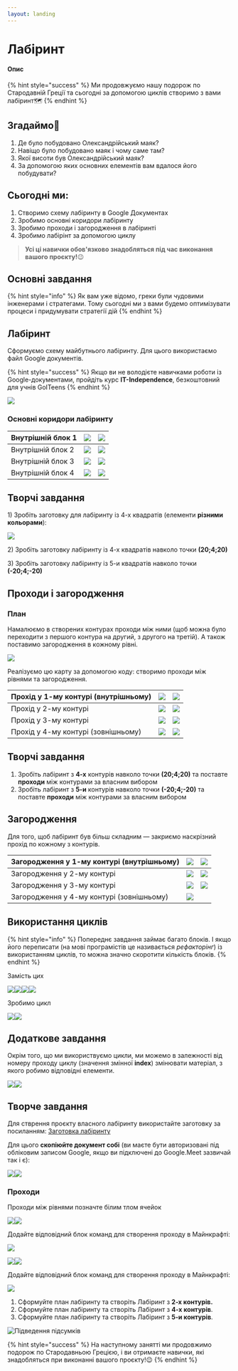 ```yaml
---
layout: landing
---
```


# Лабіринт

#### Опис

{% hint style="success" %}
Ми продовжуємо нашу подорож по Стародавній Греції та сьогодні за допомогою циклів створимо з вами лабіринт🗺
{% endhint %}

## Згадаймо🤔

1. Де було побудовано Олександрійський маяк?&#x20;
2. Навіщо було побудовано маяк і чому саме там?&#x20;
3. Якої висоти був Олександрійський маяк?&#x20;
4. За допомогою яких основних елементів вам вдалося його побудувати?

## Сьогодні ми:

1. Створимо схему лабіринту в Google Документах
2. Зробимо основні коридори лабіринту
3. Зробимо проходи і загородження в лабіринті
4. Зробимо лабірінт за допомогою циклу

> **Усі ці навички обов'язково знадобляться під час виконання вашого проєкту!**😉

## Основні завдання

{% hint style="info" %}
Як вам уже відомо, греки були чудовими інженерами і стратегами. Тому сьогодні ми з вами будемо оптимізувати процеси і придумувати стратегії дій
{% endhint %}

## Лабіринт

Сформуємо схему майбутнього лабіринту. Для цього використаємо файл Google документів.

{% hint style="success" %}
Якщо ви не володієте навичками роботи із Google-документами, пройдіть курс **IT-Independence**, безкоштовний для учнів GoITeens
{% endhint %}

![](.gitbook/assets/labirint01.png)

### Основні коридори лабіринту

| Внутрішній блок 1 | ![](.gitbook/assets/44.png) | ![](.gitbook/assets/labirint04.png)       |
| ----------------- | --------------------------- | ----------------------------------------- |
| Внутрішній блок 2 | ![](.gitbook/assets/45.png) | ![](<.gitbook/assets/labirint05 (1).png>) |
| Внутрішній блок 3 | ![](.gitbook/assets/46.png) | ![](.gitbook/assets/labirint06.png)       |
| Внутрішній блок 4 | ![](.gitbook/assets/47.png) | ![](.gitbook/assets/labirint07.png)       |

## Творчі завдання

1\) Зробіть заготовку для лабіринту із 4-х квадратів (елементи **різними кольорами**):

![](.gitbook/assets/labirint08.png)

2\) Зробіть заготовку лабіринту із 4-х квадратів навколо точки **(20;4;20)**

3\) Зробіть заготовку лабіринту із 5-и квадратів навколо точки **(-20;4;-20)**

## Проходи і загородження

### План

Намалюємо в створених контурах проходи між ними (щоб можна було переходити з першого контура на другий, з другого на третій). А також поставимо загородження в кожному рівні.

![](<.gitbook/assets/image (85).png>)

Реалізуємо цю карту за допомогою коду: створимо проходи між рівнями та загородження.

| Прохід у 1-му контурі (внутрішньому) | ![](<.gitbook/assets/image (103).png>) | ![](<.gitbook/assets/image (115).png>) |
| ------------------------------------ | -------------------------------------- | -------------------------------------- |
| Прохід у 2-му контурі                | ![](<.gitbook/assets/image (102).png>) | ![](<.gitbook/assets/image (123).png>) |
| Прохід у 3-му контурі                | ![](<.gitbook/assets/image (135).png>) | ![](<.gitbook/assets/image (127).png>) |
| Прохід у 4-му контурі (зовнішньому)  | ![](<.gitbook/assets/image (144).png>) | ![](<.gitbook/assets/image (101).png>) |

## Творчі завдання

1. Зробіть лабіринт з **4-х** контурів навколо точки **(20;4;20)** та поставте **проходи** між контурами за власним вибором
2. Зробіть лабіринт з **5-и** контурів навколо точки **(-20;4;-20)** та поставте **проходи** між контурами за власним вибором

## Загородження

Для того, щоб лабіринт був більш складним — закриємо наскрізний прохід по кожному з контурів.



| Загородження у 1-му контурі (внутрішньому) | ![](<.gitbook/assets/image (139).png>) | ![](<.gitbook/assets/image (91).png>)  |
| ------------------------------------------ | -------------------------------------- | -------------------------------------- |
| Загородження у 2-му контурі                | ![](<.gitbook/assets/image (128).png>) | ![](<.gitbook/assets/image (113).png>) |
| Загородження у 3-му контурі                | ![](<.gitbook/assets/image (92).png>)  | ![](<.gitbook/assets/image (94).png>)  |
| Загородження у 4-му контурі (зовнішньому)  | ![](<.gitbook/assets/image (105).png>) |                                        |

## Використання циклів

{% hint style="info" %}
Попереднє завдання займає багато блоків. І якщо його переписати (на мові програмістів це називається _рефакторінг_) із використанням циклів, то можна значно скоротити кількість блоків.
{% endhint %}

Замість цих

![](<.gitbook/assets/labirint2 (1).png>)![](.gitbook/assets/labirint4.png)![](<.gitbook/assets/labirint6 (1).png>)![](.gitbook/assets/labirint8.png)

Зробимо цикл

![](<.gitbook/assets/image (114).png>)![](<.gitbook/assets/image (125).png>)

## Додаткове завдання

Окрім того, що ми використвуємо цикли, ми можемо в залежності від номеру проходу циклу (значення змінної **index**) змінювати матеріал, з якого робимо відповідні елементи.

![](<.gitbook/assets/image (99).png>)![](<.gitbook/assets/image (116).png>)

## Творче завдання

Для стврення проєкту власного лабіринту використайте заготовку за посиланням: [Заготовка лабіринту](https://docs.google.com/spreadsheets/d/1YTkfpzDfgZiIFWdcG07Nmok5ZMHS7TFatgf3W-VLPBY/edit#gid=1625087866)

Для цього **скопіюйте документ собі** (ви маєте бути авторизовані під обліковим записом Google, якщо ви підключені до Google.Meet зазвичай так і є):

![](<.gitbook/assets/image (137).png>)![](<.gitbook/assets/image (183).png>)

### Проходи

Проходи між рівнями позначте білим тлом ячейок

![](<.gitbook/assets/image (96).png>)![](<.gitbook/assets/image (134).png>)

Додайте відповідний блок команд для створення проходу в Майнкрафті:

![](<.gitbook/assets/image (119).png>)

![](<.gitbook/assets/image (107).png>)![](<.gitbook/assets/image (88).png>)

Додайте відповідний блок команд для створення проходу в Майнкрафті:

![](<.gitbook/assets/image (75).png>)

1. Сформуйте план лабіринту та створіть Лабіринт з **2-х контурів.**
2. Сформуйте план лабіринту та створіть Лабіринт з **4-х контурів**.
3. Сформуйте план лабіринту та створіть Лабіринт з **5-и контурів**.

![Підведення підсумків](<.gitbook/assets/Group 2430.png>)

{% hint style="success" %}
На наступному занятті ми продовжимо подорож по Стародавньою Грецією, і ви отримаєте навички, які знадобляться при виконанні вашого проєкту!😉
{% endhint %}
